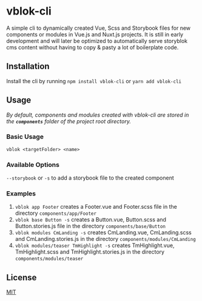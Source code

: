 # vblok-cli

A simple cli to dynamically created Vue, Scss and Storybook files for new components or modules in Vue.js and Nuxt.js projects. It is still in early development and will later be optimized to automatically serve storyblok cms content without having to copy & pasty a lot of boilerplate code.

## Installation

Install the cli by running `npm install vblok-cli` or `yarn add vblok-cli`

## Usage

_By default, components and modules created with vblok-cli are stored in the **`components`** folder of the project root directory._

### Basic Usage

`vblok <targetFolder> <name>`

### Available Options

`--storybook` or `-s` to add a storybook file to the created component

### Examples

1.  `vblok app Footer` creates a Footer.vue and Footer.scss file in the directory `components/app/Footer`
2.  `vblok base Button -s` creates a Button.vue, Button.scss and Button.stories.js file in the directory `components/base/Button`
3.  `vblok modules CmLanding -s` creates CmLanding.vue, CmLanding.scss and CmLanding.stories.js in the directory `components/modules/CmLanding`
4.  `vblok modules/teaser TmHighlight -s` creates TmHighlight.vue, TmHighlight.scss and TmHighlight.stories.js in the directory `components/modules/teaser`

## License

[MIT](https://github.com/JaphetManu/vblok-cli/blob/master/LICENSE)
